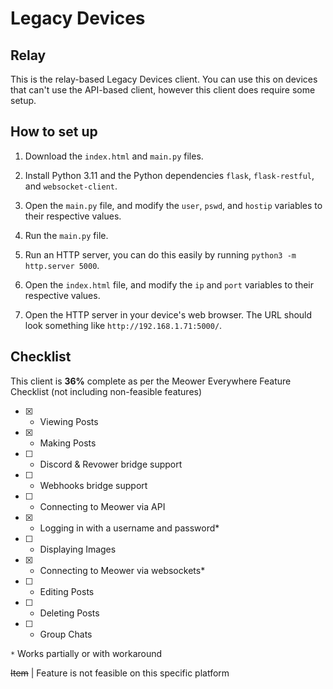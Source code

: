 # Legacy Devices
## Relay
This is the relay-based Legacy Devices client. You can use this on devices that can't use the API-based client, however this client does require some setup.

## How to set up
1. Download the `index.html` and `main.py` files.

2. Install Python 3.11 and the Python dependencies `flask`, `flask-restful`, and `websocket-client`.

3. Open the `main.py` file, and modify the `user`, `pswd`, and `hostip` variables to their respective values.

4. Run the `main.py` file.

5. Run an HTTP server, you can do this easily by running `python3 -m http.server 5000`.

6. Open the `index.html` file, and modify the `ip` and `port` variables to their respective values.

7. Open the HTTP server in your device's web browser. The URL should look something like `http://192.168.1.71:5000/`.

## Checklist
This client is **36%** complete as per the Meower Everywhere Feature Checklist (not including non-feasible features)
- [x] - Viewing Posts
- [x] - Making Posts
- [ ] - Discord & Revower bridge support
- [ ] - Webhooks bridge support
- [ ] - Connecting to Meower via API
- [X] - Logging in with a username and password*
- [ ] - Displaying Images
- [X] - Connecting to Meower via websockets*
- [ ] - Editing Posts
- [ ] - Deleting Posts
- [ ] - Group Chats

`*` Works partially or with workaround

~~Item~~ | Feature is not feasible on this specific platform
